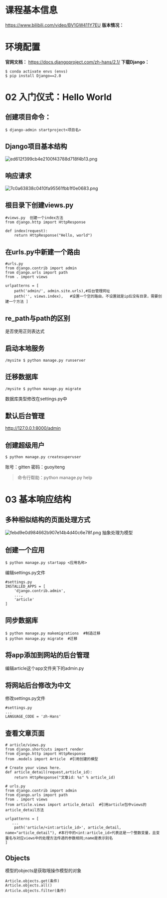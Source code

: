 # 课程基本信息
https://www.bilibili.com/video/BV1GW411Y7EU
**版本情况：**

# 环境配置
**官网文档：**
https://docs.djangoproject.com/zh-hans/2.1/
**下载Django：**
```
$ conda activate envs (envs) 
$ pip install Django==2.0
```
# 02 入门仪式：Hello World
## 创建项目命令：
```
$ django-admin startproject<项目名>
```
## Django项目基本结构
![ed612f399cb4e2100f43788d718f4b13.png](en-resource://database/3734:1)

## 响应请求
![7c0a63838c0410fa95561fbb1f0e0683.png](en-resource://database/3736:1)

## 根目录下创建views.py
```
#views.py  创建一个index方法
from django.http import HttpResponse

def index(request):
	return HttpResponse("Hello, world")
```

## 在urls.py中新建一个路由
```
#urls.py 
from django.contrib import admin 
from django.urls import path 
from . import views 

urlpatterns = [     
    path('admin/', admin.site.urls),#后台管理网址     
    path('', views.index),   #设置一个空的路由，不设置就是ip后没有目录，需要创建一个方法 ]
```

## re_path与path的区别
是否使用正则表达式

## 启动本地服务
```
/mysite $ python manage.py runserver
```
## 迁移数据库
```
/mysite $ python manage.py migrate
```
数据库类型修改在settings.py中

## 默认后台管理
http://127.0.0.1:8000/admin

## 创建超级用户
```
$ python manage.py createsuperuser
```
账号：gitten
密码：guoyiteng

>命令行帮助：python manage.py help

# 03 基本响应结构
## 多种相似结构的页面处理方式
![febd9e0d984662b907e14b4d40c6e78f.png](en-resource://database/3738:1)
抽象处理为模型
## 创建一个应用
```
$ python manage.py startapp <应用名称>
```
编辑settings.py文件
```
#settings.py
INSTALLED_APPS = [
    'django.contrib.admin',
  	...,
    'article'  
]
```
## 同步数据库
```
$ python manage.py makemigrations  #制造迁移
$ python manage.py migrate  #迁移
```
## 将app添加到网站的后台管理
编辑article这个app文件夹下的admin.py
## 将网站后台修改为中文
修改settings.py文件
```
#settings.py
...
LANGUAGE_CODE = 'zh-Hans'
```
## 查看文章页面
```
# article/views.py
from django.shortcuts import render
from django.http import HttpResponse
from .models import Article  #引用创建的模型

# Create your views here.
def article_detail(request,article_id):
	return HttpResponse("文章id: %s" % article_id)
```
```
# urls.py
from django.contrib import admin
from django.urls import path
from . import views
from article.views import article_detail  #引用article包中views的article_detail方法

urlpatterns = [
   ...
    path('article/<int:article_id>', article_detail, name="article_detail"), #本行中的<int:article_id>代表这是一个整数变量，且变量名与对应views中的处理方法传递的参数相同;name是表示别名
]
```
## Objects
模型的objects是获取哦操作模型的对象
```
Article.objects.get(条件)
Article.objects.all()
Article.objects.filter(条件)
```